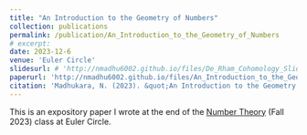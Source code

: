 ```yaml
---
title: "An Introduction to the Geometry of Numbers"
collection: publications
permalink: /publication/An_Introduction_to_the_Geometry_of_Numbers
# excerpt: 
date: 2023-12-6
venue: 'Euler Circle'
slidesurl: # 'http://nmadhu6002.github.io/files/De_Rham_Cohomology_Slides.pdf'
paperurl: 'http://nmadhu6002.github.io/files/An_Introduction_to_the_Geometry_of_Numbers.pdf'
citation: 'Madhukara, N. (2023). &quot;An Introduction to the Geometry of Numbers.&quot; <i>Euler Circle</i>.'
---
```


This is an expository paper I wrote at the end of the [Number Theory](https://eulercircle.com/classes/number-theory/) (Fall 2023) class at Euler Circle.